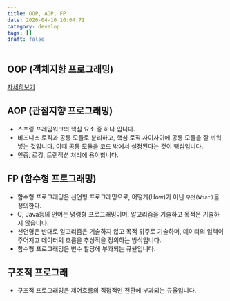 ```yaml
---
title: OOP, AOP, FP
date: 2020-04-16 10:04:71
category: develop
tags: []
draft: false
---
```


## OOP (객체지향 프로그래밍)

<a href='/develop/객체지향-프로그래밍(oop)/' target='_blank' rel="noopener noreferrer">자세히보기</a>

## AOP (관점지향 프로그래밍)

- 스프링 프레임워크의 핵심 요소 중 하나 입니다.
- 비즈니스 로직과 공통 모듈로 분리하고, 핵심 로직 사이사이에 공통 모듈을 잘 끼워 넣는 것입니다. 이때 공통 모듈을 코드 밖에서 설정된다는 것이 핵심입니다.
- 인증, 로깅, 트랜잭션 처리에 용이합니다.

## FP (함수형 프로그래밍)

- 함수형 프로그래밍은 선언형 프로그래밍으로, 어떻게(How)가 아닌 `무엇(What)`을 정의한다.
- C, Java등의 언어는 명령형 프로그래밍이며, 알고리즘을 기술하고 목적은 기술하지 않습니다.
- 선언형은 반대로 알고리즘은 기술하지 않고 목적 위주로 기술하며, 데이터의 입력이 주어지고 데이터의 흐름을 추상적을 정의하는 방식입니다.
- 함수형 프로그래밍은 변수 할당에 부과되는 규율입니다.

## 구조적 프로그래

- 구조적 프로그래밍은 제어흐름의 직접적인 전환에 부과되는 규율입니다.
